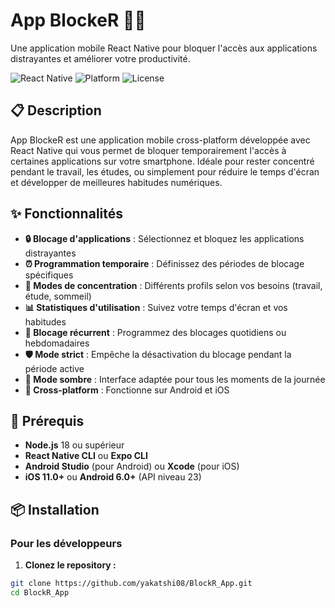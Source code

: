 # App BlockeR 🚫📱

Une application mobile React Native pour bloquer l'accès aux applications distrayantes et améliorer votre productivité.

![React Native](https://img.shields.io/badge/React%20Native-0.72-blue.svg)
![Platform](https://img.shields.io/badge/platform-Android%20%7C%20iOS-lightgrey.svg)
![License](https://img.shields.io/badge/license-MIT-green.svg)

## 📋 Description

App BlockeR est une application mobile cross-platform développée avec React Native qui vous permet de bloquer temporairement l'accès à certaines applications sur votre smartphone. Idéale pour rester concentré pendant le travail, les études, ou simplement pour réduire le temps d'écran et développer de meilleures habitudes numériques.

## ✨ Fonctionnalités

- **🔒 Blocage d'applications** : Sélectionnez et bloquez les applications distrayantes
- **⏰ Programmation temporaire** : Définissez des périodes de blocage spécifiques
- **🎯 Modes de concentration** : Différents profils selon vos besoins (travail, étude, sommeil)
- **📊 Statistiques d'utilisation** : Suivez votre temps d'écran et vos habitudes
- **🔄 Blocage récurrent** : Programmez des blocages quotidiens ou hebdomadaires
- **🛡️ Mode strict** : Empêche la désactivation du blocage pendant la période active
- **🌙 Mode sombre** : Interface adaptée pour tous les moments de la journée
- **📱 Cross-platform** : Fonctionne sur Android et iOS

## 🔧 Prérequis

- **Node.js** 18 ou supérieur
- **React Native CLI** ou **Expo CLI**
- **Android Studio** (pour Android) ou **Xcode** (pour iOS)
- **iOS 11.0+** ou **Android 6.0+** (API niveau 23)

## 📦 Installation

### Pour les développeurs

1. **Clonez le repository :**
```bash
git clone https://github.com/yakatshi08/BlockR_App.git
cd BlockR_App
